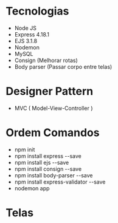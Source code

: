 
# Tecnologias
- Node JS
- Express 4.18.1
- EJS 3.1.8
- Nodemon
- MySQL
- Consign (Melhorar rotas)
- Body parser (Passar corpo entre telas)
# Designer Pattern 
- MVC ( Model-View-Controller )
# Ordem Comandos
- npm init
- npm install express --save
- npm install ejs --save
- npm install consign --save
- npm install body-parser --save
- npm install express-validator --save
- nodemon app

# Telas